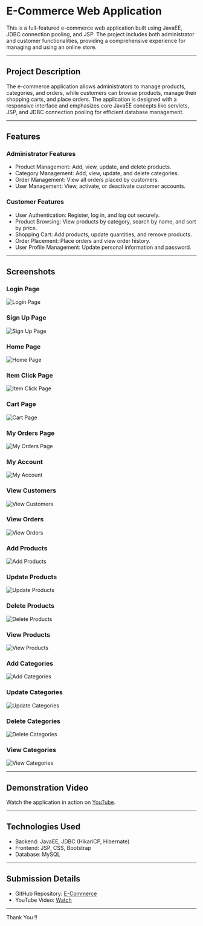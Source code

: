 # E-Commerce Web Application

This is a full-featured e-commerce web application built using JavaEE, JDBC connection pooling, and JSP. The project includes both administrator and customer functionalities, providing a comprehensive experience for managing and using an online store.

---

## Project Description

The e-commerce application allows administrators to manage products, categories, and orders, while customers can browse products, manage their shopping carts, and place orders. The application is designed with a responsive interface and emphasizes core JavaEE concepts like servlets, JSP, and JDBC connection pooling for efficient database management.

---

## Features

### Administrator Features
- Product Management: Add, view, update, and delete products.
- Category Management: Add, view, update, and delete categories.
- Order Management: View all orders placed by customers.
- User Management: View, activate, or deactivate customer accounts.

### Customer Features
- User Authentication: Register, log in, and log out securely.
- Product Browsing: View products by category, search by name, and sort by price.
- Shopping Cart: Add products, update quantities, and remove products.
- Order Placement: Place orders and view order history.
- User Profile Management: Update personal information and password.

---

## Screenshots

### Login Page
![Login Page](src/main/resources/ss/WhatsApp%20Image%202025-01-26%20at%2020.06.16%20(1).jpeg)

### Sign Up Page
![Sign Up Page](src/main/resources/ss/WhatsApp%20Image%202025-01-26%20at%2020.06.15.jpeg)

### Home Page
![Home Page](src/main/resources/ss/WhatsApp%20Image%202025-01-26%20at%2020.02.01.jpeg)

### Item Click Page
![Item Click Page](src/main/resources/ss/WhatsApp%20Image%202025-01-26%20at%2020.17.49%20(2).jpeg)

### Cart Page
![Cart Page](src/main/resources/ss/WhatsApp%20Image%202025-01-26%20at%2020.17.49%20(3).jpeg)

### My Orders Page
![My Orders Page](src/main/resources/ss/WhatsApp%20Image%202025-01-26%20at%2020.17.49%20(1).jpeg)

### My Account
![My Account](src/main/resources/ss/WhatsApp%20Image%202025-01-26%20at%2020.17.49%20(4).jpeg)

### View Customers
![View Customers](src/main/resources/ss/WhatsApp%20Image%202025-01-26%20at%2020.06.16.jpeg)

### View Orders
![View Orders](src/main/resources/ss/WhatsApp%20Image%202025-01-26%20at%2020.17.48%20(2).jpeg)

### Add Products
![Add Products](src/main/resources/ss/WhatsApp%20Image%202025-01-26%20at%2020.17.34.jpeg)

### Update Products
![Update Products](src/main/resources/ss/WhatsApp%20Image%202025-01-26%20at%2020.17.47%20(1).jpeg)

### Delete Products
![Delete Products](src/main/resources/ss/WhatsApp%20Image%202025-01-26%20at%2020.17.40.jpeg)

### View Products
![View Products](src/main/resources/ss/WhatsApp%20Image%202025-01-26%20at%2020.17.47.jpeg)

### Add Categories
![Add Categories](src/main/resources/ss/WhatsApp%20Image%202025-01-26%20at%2020.17.49.jpeg)

### Update Categories
![Update Categories](src/main/resources/ss/WhatsApp%20Image%202025-01-26%20at%2020.17.48.jpeg)

### Delete Categories
![Delete Categories](src/main/resources/ss/WhatsApp%20Image%202025-01-26%20at%2020.17.48%20(1).jpeg)

### View Categories
![View Categories](src/main/resources/ss/WhatsApp%20Image%202025-01-26%20at%2020.17.48%20(3).jpeg)

---

## Demonstration Video

Watch the application in action on [YouTube](#).

---

## Technologies Used
- Backend: JavaEE, JDBC (HikariCP, Hibernate)
- Frontend: JSP, CSS, Bootstrap
- Database: MySQL

---

## Submission Details
- GitHub Repository: [E-Commerce](https://github.com/harsha200210/Ecommerce.git)
- YouTube Video: [Watch](#)

---

Thank You !!
